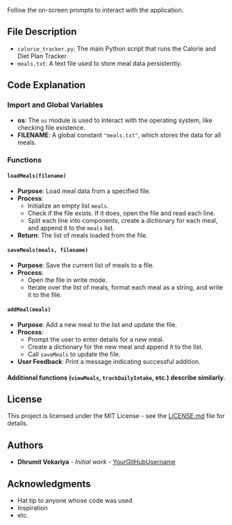 Follow the on-screen prompts to interact with the application.

## File Description
- `calorie_tracker.py`: The main Python script that runs the Calorie and Diet Plan Tracker.
- `meals.txt`: A text file used to store meal data persistently.

## Code Explanation
### Import and Global Variables
- **os**: The `os` module is used to interact with the operating system, like checking file existence.
- **FILENAME**: A global constant `"meals.txt"`, which stores the data for all meals.

### Functions
#### `loadMeals(filename)`
- **Purpose**: Load meal data from a specified file.
- **Process**:
  - Initialize an empty list `meals`.
  - Check if the file exists. If it does, open the file and read each line.
  - Split each line into components, create a dictionary for each meal, and append it to the `meals` list.
- **Return**: The list of meals loaded from the file.

#### `saveMeals(meals, filename)`
- **Purpose**: Save the current list of meals to a file.
- **Process**:
  - Open the file in write mode.
  - Iterate over the list of meals, format each meal as a string, and write it to the file.

#### `addMeal(meals)`
- **Purpose**: Add a new meal to the list and update the file.
- **Process**:
  - Prompt the user to enter details for a new meal.
  - Create a dictionary for the new meal and append it to the list.
  - Call `saveMeals` to update the file.
- **User Feedback**: Print a message indicating successful addition.

#### Additional functions (`viewMeals`, `trackDailyIntake`, etc.) describe similarly.

## License
This project is licensed under the MIT License - see the [LICENSE.md](LICENSE.md) file for details.

## Authors
- **Dhrumit Vekariya** - *Initial work* - [YourGitHubUsername](https://github.com/yourusername)

## Acknowledgments
- Hat tip to anyone whose code was used
- Inspiration
- etc.
